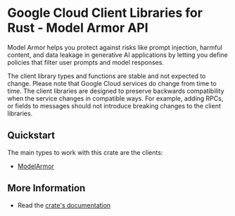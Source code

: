 # Google Cloud Client Libraries for Rust - Model Armor API

<!-- Code generated by sidekick. DO NOT EDIT. -->


Model Armor helps you protect against risks like prompt injection, harmful
content, and data leakage in generative AI applications by letting you
define policies that filter user prompts and model responses.

The client library types and functions are stable and not expected to change.
Please note that Google Cloud services do change from time to time. The client
libraries are designed to preserve backwards compatibility when the service
changes in compatible ways. For example, adding RPCs, or fields to messages
should not introduce breaking changes to the client libraries.

## Quickstart

The main types to work with this crate are the clients:

- [ModelArmor]

## More Information

- Read the [crate's documentation](https://docs.rs/google-cloud-modelarmor-v1/latest/google-cloud-modelarmor-v1)

[ModelArmor]: https://docs.rs/google-cloud-modelarmor-v1/latest/google_cloud_modelarmor_v1/client/struct.ModelArmor.html
